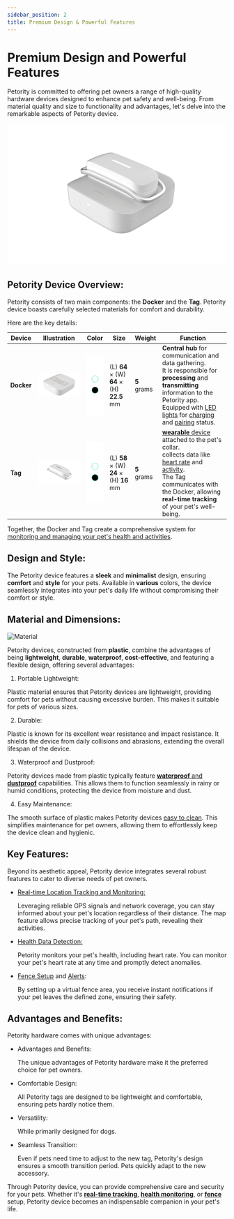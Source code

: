 ```yaml
---
sidebar_position: 2
title: Premium Design & Powerful Features
---
```


# Premium Design and Powerful Features
Petority is committed to offering pet owners a range of high-quality hardware devices designed to enhance pet safety and well-being. From material quality and size to functionality and advantages, let's delve into the remarkable aspects of Petority device.

![device](/img/devices/device.png)

## Petority Device Overview:
Petority consists of two main components: the **Docker** and the **Tag**. Petority device boasts carefully selected materials for comfort and durability. 

Here are the key details:

| Device  |  Illustration  | Color | Size | Weight | Function |
| ----------- |----------- | ----------- | ----------- | ----------- | ----------- |
| **Docker** | ![Docker](/img/devices/docker.png) | ![color](/img/devices/color.png) | (L) **64** × (W) **64** × (H) **22.5** mm |  **5** grams | **Central hub** for communication and data gathering.<br/>It is responsible for **processing** and **transmitting** information to the Petority app.<br/>Equipped with [LED lights](/docs/devices/light-sound/light-color) for [charging](/docs/devices/battery-charging/battery-charging) and [pairing](/docs/petority/devices/device-pairing) status.|
| **Tag**  | ![Tag](/img/devices/tag.png) |![color](/img/devices/color.png) | (L) **58** × (W) **24** × (H) **16** mm |  **5** grams | [**wearable** device](/docs/devices/general-information/attaching) attached to the pet's collar.<br/> collects data like [heart rate](/docs/petority/features/realtime-heartrate-monitoring) and [activity](/docs/petority/features/live-tracking).<br/>The Tag communicates with the Docker, allowing **real-time tracking** of your pet's well-being. |

Together, the Docker and Tag create a comprehensive system for [monitoring and managing your pet's health and activities](/docs/petority/features/health-monitoring).

## Design and Style:
The Petority device features a **sleek** and **minimalist** design, ensuring **comfort** and **style** for your pets. Available in **various** colors, the device seamlessly integrates into your pet's daily life without compromising their comfort or style.

## Material and Dimensions:
![Material](/img/devices/material.gif)

Petority devices, constructed from **plastic**, combine the advantages of being **lightweight**, **durable**, **waterproof**, **cost-effective**, and featuring a flexible design, offering several advantages:

1. Portable Lightweight:

  Plastic material ensures that Petority devices are lightweight, providing comfort for pets without causing excessive burden. This makes it suitable for pets of various sizes.

2. Durable:

  Plastic is known for its excellent wear resistance and impact resistance. It shields the device from daily collisions and abrasions, extending the overall lifespan of the device.

3. Waterproof and Dustproof:

  Petority devices made from plastic typically feature [**waterproof** and **dustproof**](/docs/devices/general-information/waterproof-dustproof) capabilities. This allows them to function seamlessly in rainy or humid conditions, protecting the device from moisture and dust.

4. Easy Maintenance:

  The smooth surface of plastic makes Petority devices [easy to clean](/docs/devices/general-information/cleaning). This simplifies maintenance for pet owners, allowing them to effortlessly keep the device clean and hygienic.

## Key Features:
Beyond its aesthetic appeal, Petority device integrates several robust features to cater to diverse needs of pet owners.

+ [Real-time Location Tracking and Monitoring:](/docs/petority/features/live-tracking)
  
    Leveraging reliable GPS signals and network coverage, you can stay informed about your pet's location regardless of their distance. The map feature allows precise tracking of your pet's path, revealing their activities.

+ [Health Data Detection:](/docs/petority/features/health-monitoring)

  Petority monitors your pet's health, including heart rate. You can monitor your pet's heart rate at any time and promptly detect anomalies.
  
+ [Fence Setup](/docs/petority/features/fence) and [Alerts](/docs/petority/notification/fence-event):

    By setting up a virtual fence area, you receive instant notifications if your pet leaves the defined zone, ensuring their safety.

## Advantages and Benefits:
Petority hardware comes with unique advantages:
+ Advantages and Benefits:

    The unique advantages of Petority hardware make it the preferred choice for pet owners.

+ Comfortable Design:

  All Petority tags are designed to be lightweight and comfortable, ensuring pets hardly notice them.
  
+ Versatility:

  While primarily designed for dogs.
  
+ Seamless Transition:

  Even if pets need time to adjust to the new tag, Petority's design ensures a smooth transition period. Pets quickly adapt to the new accessory.

Through Petority device, you can provide comprehensive care and security for your pets. Whether it's [**real-time tracking**](/docs/petority/features/live-tracking), [**health monitoring**](/docs/petority/features/health-monitoring), or [**fence**](/docs/petority/features/Fence) setup, Petority device becomes an indispensable companion in your pet's life.
